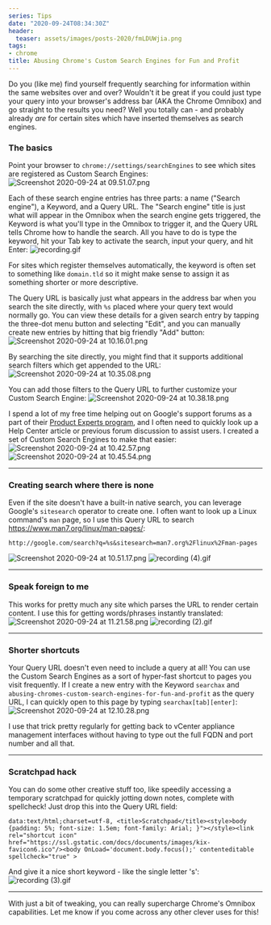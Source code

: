 ```yaml
---
series: Tips
date: "2020-09-24T08:34:30Z"
header:
  teaser: assets/images/posts-2020/fmLDUWjia.png
tags:
- chrome
title: Abusing Chrome's Custom Search Engines for Fun and Profit
---
```


Do you (like me) find yourself frequently searching for information within the same websites over and over? Wouldn't it be great if you could just type your query into your browser's address bar (AKA the Chrome Omnibox) and go straight to the results you need? Well you totally can - and probably already *are* for certain sites which have inserted themselves as search engines.

### The basics
Point your browser to `chrome://settings/searchEngines` to see which sites are registered as Custom Search Engines:
![Screenshot 2020-09-24 at 09.51.07.png](/images/posts-2020/RuIrsHDqC.png)

Each of these search engine entries has three parts: a name ("Search engine"), a Keyword, and a Query URL. The "Search engine" title is just what will appear in the Omnibox when the search engine gets triggered, the Keyword is what you'll type in the Omnibox to trigger it, and the Query URL tells Chrome how to handle the search. All you have to do is type the keyword, hit your Tab key to activate the search, input your query, and hit Enter:
![recording.gif](/images/posts-2020/o_o7rt4pA.gif)

For sites which register themselves automatically, the keyword is often set to something like `domain.tld` so it might make sense to assign it as something shorter or more descriptive. 

The Query URL is basically just what appears in the address bar when you search the site directly, with `%s` placed where your query text would normally go. You can view these details for a given search entry by tapping the three-dot menu button and selecting "Edit", and you can manually create new entries by hitting that big friendly "Add" button:
![Screenshot 2020-09-24 at 10.16.01.png](/images/posts-2020/fmLDUWjia.png)

By searching the site directly, you might find that it supports additional search filters which get appended to the URL:
![Screenshot 2020-09-24 at 10.35.08.png](/images/posts-2020/iHsYd7lbw.png)

You can add those filters to the Query URL to further customize your Custom Search Engine:
![Screenshot 2020-09-24 at 10.38.18.png](/images/posts-2020/EBkQTGmNb.png)

I spend a lot of my free time helping out on Google's support forums as a part of their [Product Experts program](https://productexperts.withgoogle.com/what-it-is), and I often need to quickly look up a Help Center article or previous forum discussion to assist users. I created a set of Custom Search Engines to make that easier:
![Screenshot 2020-09-24 at 10.42.57.png](/images/posts-2020/630ix7uVw.png)
![Screenshot 2020-09-24 at 10.45.54.png](/images/posts-2020/V3qLmfi50.png)

------

### Creating search where there is none
Even if the site doesn't have a built-in native search, you can leverage Google's `sitesearch` operator to create one. I often want to look up a Linux command's `man` page, so I use this Query URL to search https://www.man7.org/linux/man-pages/:
```
http://google.com/search?q=%s&sitesearch=man7.org%2Flinux%2Fman-pages
```
![Screenshot 2020-09-24 at 10.51.17.png](/images/posts-2020/EkmgtRYN4.png)
![recording (4).gif](/images/posts-2020/YKADY8YQR.gif)

------

### Speak foreign to me
This works for pretty much any site which parses the URL to render certain content. I use this for getting words/phrases instantly translated:
![Screenshot 2020-09-24 at 11.21.58.png](/images/posts-2020/ELly_F6x6.png)
![recording (2).gif](/images/posts-2020/1LDP5zxCU.gif)

------

### Shorter shortcuts
Your Query URL doesn't even need to include a query at all! You can use the Custom Search Engines as a sort of hyper-fast shortcut to pages you visit frequently. If I create a new entry with the Keyword `searchax` and `abusing-chromes-custom-search-engines-for-fun-and-profit` as the query URL, I can quickly open to this page by typing `searchax[tab][enter]`:
![Screenshot 2020-09-24 at 12.10.28.png](/images/posts-2020/YilNCaHil.png)

I use that trick pretty regularly for getting back to vCenter appliance management interfaces without having to type out the full FQDN and port number and all that. 

------

### Scratchpad hack
You can do some other creative stuff too, like speedily accessing a temporary scratchpad for quickly jotting down notes, complete with spellcheck! Just drop this into the Query URL field:
```
data:text/html;charset=utf-8, <title>Scratchpad</title><style>body {padding: 5%; font-size: 1.5em; font-family: Arial; }"></style><link rel="shortcut icon" href="https://ssl.gstatic.com/docs/documents/images/kix-favicon6.ico"/><body OnLoad='document.body.focus();' contenteditable spellcheck="true" >
```
And give it a nice short keyword - like the single letter 's':
![recording (3).gif](/images/posts-2020/h6dUCApdV.gif)

------

With just a bit of tweaking, you can really supercharge Chrome's Omnibox capabilities. Let me know if you come across any other clever uses for this!